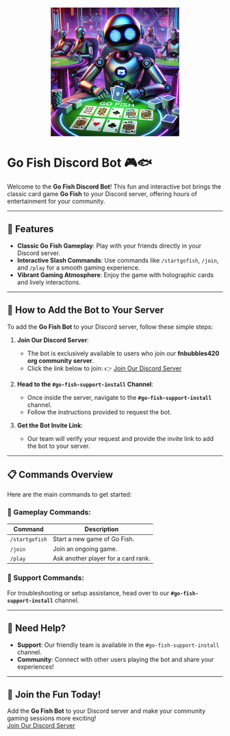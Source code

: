 <p align="center">
  <img src="https://github.com/KernFerm/Go-Fish-Discord-Bot/blob/main/go-fish.png" alt="Description of Image" width="300">
</p>

# Go Fish Discord Bot 🎮🐟

Welcome to the **Go Fish Discord Bot**! This fun and interactive bot brings the classic card game **Go Fish** to your Discord server, offering hours of entertainment for your community.

---

## 🚀 Features
- **Classic Go Fish Gameplay**: Play with your friends directly in your Discord server.
- **Interactive Slash Commands**: Use commands like `/startgofish`, `/join`, and `/play` for a smooth gaming experience.
- **Vibrant Gaming Atmosphere**: Enjoy the game with holographic cards and lively interactions.

---

## 🔗 How to Add the Bot to Your Server
To add the **Go Fish Bot** to your Discord server, follow these simple steps:

1. **Join Our Discord Server**:
   - The bot is exclusively available to users who join our **fnbubbles420 org community server**.
   - Click the link below to join:
     👉 [Join Our Discord Server](https://discord.fnbubbles420.org/invite)

2. **Head to the `#go-fish-support-install` Channel**:
   - Once inside the server, navigate to the **`#go-fish-support-install`** channel.
   - Follow the instructions provided to request the bot.

3. **Get the Bot Invite Link**:
   - Our team will verify your request and provide the invite link to add the bot to your server.

---

## 📋 Commands Overview
Here are the main commands to get started:

### 🎲 Gameplay Commands:
| Command              | Description                        |
|----------------------|------------------------------------|
| `/startgofish`       | Start a new game of Go Fish.       |
| `/join`              | Join an ongoing game.             |
| `/play`              | Ask another player for a card rank.|

### 🔧 Support Commands:
For troubleshooting or setup assistance, head over to our **`#go-fish-support-install`** channel.

---

## 👥 Need Help?
- **Support**: Our friendly team is available in the `#go-fish-support-install` channel.
- **Community**: Connect with other users playing the bot and share your experiences!

---

## 🎉 Join the Fun Today!
Add the **Go Fish Bot** to your Discord server and make your community gaming sessions more exciting!  
[Join Our Discord Server](https://discord.fnbubbles420.org/invite)
